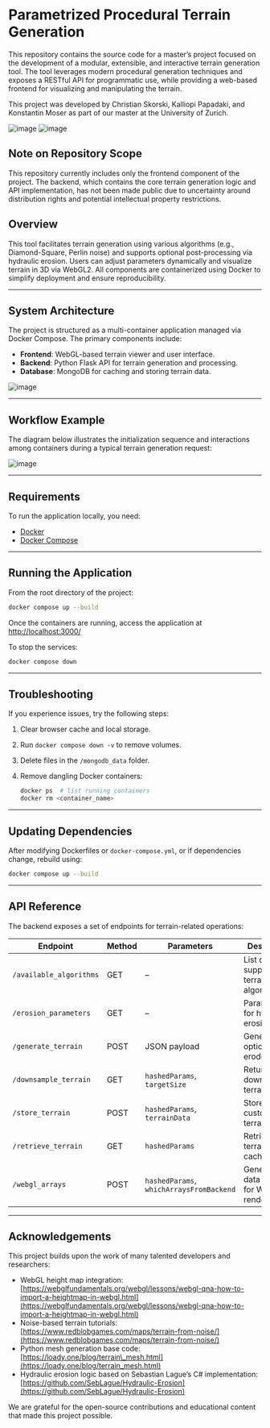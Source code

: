 # Parametrized Procedural Terrain Generation

This repository contains the source code for a master’s project focused on the development of a modular, extensible, and interactive terrain generation tool. The tool leverages modern procedural generation techniques and exposes a RESTful API for programmatic use, while providing a web-based frontend for visualizing and manipulating the terrain.

This project was developed by Christian Skorski, Kalliopi Papadaki, and Konstantin Moser as part of our master at the University of Zurich.

![image](https://github.com/user-attachments/assets/cd70935c-a71c-4789-8c2d-4bbe83b306d8)
![image](https://github.com/user-attachments/assets/7930f793-2c35-46b5-9013-cb919833ce69)



## Note on Repository Scope
This repository currently includes only the frontend component of the project. The backend, which contains the core terrain generation logic and API implementation, has not been made public due to uncertainty around distribution rights and potential intellectual property restrictions.

## Overview

This tool facilitates terrain generation using various algorithms (e.g., Diamond-Square, Perlin noise) and supports optional post-processing via hydraulic erosion. Users can adjust parameters dynamically and visualize terrain in 3D via WebGL2. All components are containerized using Docker to simplify deployment and ensure reproducibility.

---

## System Architecture

The project is structured as a multi-container application managed via Docker Compose. The primary components include:

* **Frontend**: WebGL-based terrain viewer and user interface.
* **Backend**: Python Flask API for terrain generation and processing.
* **Database**: MongoDB for caching and storing terrain data.

![image](https://github.com/user-attachments/assets/5398961b-7458-43c4-8fe9-e1d558de9d60)


---

## Workflow Example

The diagram below illustrates the initialization sequence and interactions among containers during a typical terrain generation request:

![image](https://github.com/user-attachments/assets/76a8039e-fa52-4ecb-8d62-9eedabb76f59)


---

## Requirements

To run the application locally, you need:

* [Docker](https://docs.docker.com/get-docker/)
* [Docker Compose](https://docs.docker.com/compose/)

---

## Running the Application

From the root directory of the project:

```bash
docker compose up --build
```

Once the containers are running, access the application at [http://localhost:3000/](http://localhost:3000/)

To stop the services:

```bash
docker compose down
```

---

## Troubleshooting

If you experience issues, try the following steps:

1. Clear browser cache and local storage.
2. Run `docker compose down -v` to remove volumes.
3. Delete files in the `/mongodb_data` folder.
4. Remove dangling Docker containers:

   ```bash
   docker ps  # list running containers
   docker rm <container_name>
   ```

---

## Updating Dependencies

After modifying Dockerfiles or `docker-compose.yml`, or if dependencies change, rebuild using:

```bash
docker compose up --build
```

---

## API Reference

The backend exposes a set of endpoints for terrain-related operations:

| Endpoint                | Method | Parameters                               | Description                              |
| ----------------------- | ------ | ---------------------------------------- | ---------------------------------------- |
| `/available_algorithms` | GET    | –                                        | List of supported terrain algorithms     |
| `/erosion_parameters`   | GET    | –                                        | Parameters for hydraulic erosion         |
| `/generate_terrain`     | POST   | JSON payload                             | Generate and optionally erode terrain    |
| `/downsample_terrain`   | GET    | `hashedParams`, `targetSize`             | Return a downsampled terrain             |
| `/store_terrain`        | POST   | `hashedParams`, `terrainData`            | Store a custom terrain                   |
| `/retrieve_terrain`     | GET    | `hashedParams`                           | Retrieve terrain from cache              |
| `/webgl_arrays`         | POST   | `hashedParams`, `whichArraysFromBackend` | Generate data arrays for WebGL rendering |

---

## Acknowledgements

This project builds upon the work of many talented developers and researchers:

* WebGL height map integration:
  [https://webglfundamentals.org/webgl/lessons/webgl-qna-how-to-import-a-heightmap-in-webgl.html](https://webglfundamentals.org/webgl/lessons/webgl-qna-how-to-import-a-heightmap-in-webgl.html)
* Noise-based terrain tutorials:
  [https://www.redblobgames.com/maps/terrain-from-noise/](https://www.redblobgames.com/maps/terrain-from-noise/)
* Python mesh generation base code:
  [https://loady.one/blog/terrain\_mesh.html](https://loady.one/blog/terrain_mesh.html)
* Hydraulic erosion logic based on Sebastian Lague’s C# implementation:
  [https://github.com/SebLague/Hydraulic-Erosion](https://github.com/SebLague/Hydraulic-Erosion)

We are grateful for the open-source contributions and educational content that made this project possible.
